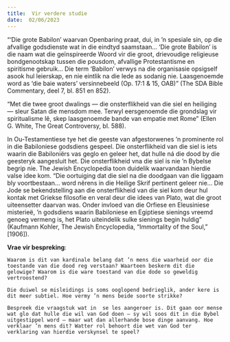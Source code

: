 ```yaml
---
title:  Vir verdere studie
date:  02/06/2023
---
```


“‘Die grote Babilon’ waarvan Openbaring praat, dui, in ’n spesiale sin, op die afvallige godsdienste wat in die eindtyd saamstaan… ‘Die grote Babilon’ is die naam wat die geïnspireerde Woord vir die groot, drievoudige religieuse bondgenootskap tussen die pousdom, afvallige Protestantisme en spiritisme gebruik… Die term ‘Babilon’ verwys na die organisasie opsigself asook hul leierskap, en nie eintlik na die lede as sodanig nie. Laasgenoemde word as ‘die baie waters’ versinnebeeld (Op. 17:1 & 15, OAB)” (The SDA Bible Commentary, deel 7, bl. 851 en 852).

“Met die twee groot dwalings — die onsterflikheid van die siel en heiliging — sleur Satan die mensdom mee. Terwyl eersgenoemde die grondslag vir spiritualisme lê, skep laasgenoemde bande van empatie met Rome” (Ellen G. White, The Great Controversy, bl. 588).

In Ou-Testamentiese tye het die geeste van afgestorwenes ’n prominente rol in die Babiloniese godsdiens gespeel. Die onsterflikheid van die siel is iets waarin die Babiloniërs vas geglo en geleer het, dat hulle ná die dood by die geesteryk aangesluit het. Die onsterflikheid vna die siel is nie ’n Bybelse begrip nie. The Jewish Encyclopedia toon duidelik waarvandaan hierdie valse idee kom. “Die oortuiging dat die siel na die doodgaan van die liggaam bly voortbestaan… word nêrens in die Heilige Skrif pertinent geleer nie… Die Jode se bekendstelling aan die onsterflikheid van die siel kom deur hul kontak met Griekse filosofie en veral deur die idees van Plato, wat die groot uiteensetter daarvan was. Onder invloed van die Orfiese en Eleusiniese misterieë, ’n godsdiens waarin Babiloniese en Egiptiese sienings vreemd genoeg vermeng is, het Plato uiteindelik sulke sienings begin huldig” (Kaufmann Kohler, The Jewish Encyclopedia, “Immortality of the Soul,” [1906]).

**Vrae vir bespreking**:

`Waarom is dit van kardinale belang dat ’n mens die waarheid oor die toestande van die dood reg verstaan? Waarteen beskerm dit die gelowige? Waarom is die ware toestand van die dode so geweldig vertroostend? `

`Die duiwel se misleidings is soms ooglopend bedrieglik, ander kere is dit meer subtiel. Hoe vermy ’n mens beide soorte strikke? `

`Bespreek die vraagstuk wat in  se les aangeroer is. Dit gaan oor mense wat glo dat hulle die wil van God doen — sy wil soos dit in die Bybel uitgestippel word — maar wat dan allerhande bose dinge aanvang. Hoe verklaar ’n mens dit? Watter rol behoort die wet van God ter verklaring van hierdie verskynsel te speel? `